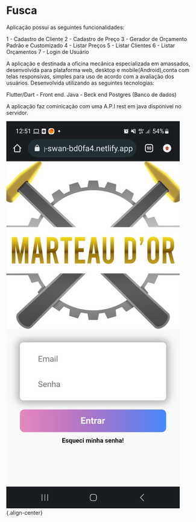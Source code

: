 # Fusca
Aplicação possui as seguintes funcionalidades:

1 - Cadastro de Cliente
2 - Cadastro de Preço
3 - Gerador de Orçamento Padrão e Customizado
4 - Listar Preços
5 - Listar Clientes
6 - Listar Orçamentos
7 - Login de Usuário


A aplicação e destinada a oficina mecânica especializada em amassados, desenvolvida para plataforma web, desktop e mobile(Android),conta com telas responsivas, simples para uso de acordo com a avaliação dos usuários.
Desenvolvida utilizando as seguintes tecnologias:

Flutter/Dart - Front end.
Java - Beck end
Postgres (Banco de dados)

A aplicação faz cominicação com uma A.P.I rest em java disponivel no servidor.

![login.jpeg](/imagens/login.jpeg){.align-center}
